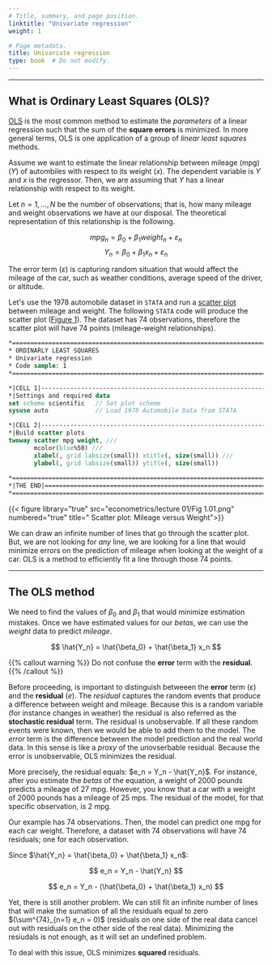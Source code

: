```yaml
---
# Title, summary, and page position.
linktitle: "Univariate regression"
weight: 1

# Page metadata.
title: Univariate regression
type: book  # Do not modify.
---
```


---
## What is Ordinary Least Squares (OLS)?
[OLS](https://en.wikipedia.org/wiki/Ordinary_least_squares) is the most common method to estimate the *parameters* of a linear regression such that the sum of the **square errors** is minimized. In more general terms, OLS is one application of a group of *linear least squares* methods.

Assume we want to estimate the linear relationship between mileage (mpg) $(Y)$ of autombiles with respect to its weight $(x)$. The dependent variable is $Y$ and $x$ is the regressor. Then, we are assuming that $Y$ has a linear relationship with respect to its weight.

Let $n = 1,...,N$ be the number of observations; that is, how many mileage and weight observations we have at our disposal. The theoretical representation of this relationship is the following.

$$ mpg_n = \beta_0 + \beta_1 weight_n + \varepsilon_n  $$
$$ Y_n = \beta_0 + \beta_1 x_n + \varepsilon_n $$

The error term $(\varepsilon)$ is capturing random situation that would affect the mileage of the car, such as weather conditions, average speed of the driver, or altitude.

Let's use the 1978 automobile dataset in `STATA` and run a [scatter plot](https://en.wikipedia.org/wiki/Scatter_plot) between mileage and weight. The following `STATA` code will produce the scatter plot ([Figure 1](#figure--scatter-plot-mileage-versus-weight)). The dataset has 74 observations, therefore the scatter plot will have 74 points (mileage-weight relationships).


```stata
*==============================================================================*
* ORDINARLY LEAST SQUARES
* Univariate regression
* Code sample: 1
*==============================================================================*

*|CELL 1|----------------------------------------------------------------------*
*|Settings and required data
set scheme scientific	// Set plot scheme
sysuse auto				// Load 1978 Automobile Data from STATA

*|CELL 2|----------------------------------------------------------------------*
*|Build scatter plots
twoway scatter mpg weight, ///
	   mcolor(blue%50) ///
	   xlabel(, grid labsize(small)) xtitle(, size(small)) ///
	   ylabel(, grid labsize(small)) ytitle(, size(small))
	   
*==============================================================================*
*|THE END|=====================================================================*
*==============================================================================*
```
{{< figure library="true" src="econometrics/lecture 01/Fig 1.01.png" numbered="true" title=" Scatter plot: Mileage versus Weight">}}  

We can draw an infinite number of lines that go through the scatter plot. But, we are not looking for *any* line, we are looking for a line that would minimize errors on the prediction of mileage when looking at the weight of a car. OLS is a method to efficiently fit a line through those 74 points. 

---
## The OLS method
We need to find the values of $\beta_0$ and $\beta_1$ that would minimize estimation mistakes. Once we have estimated values for our $betas$, we can use the $weight$ data to predict $mileage$. 

$$ \hat{Y_n} = \hat{\beta_0} + \hat{\beta_1} x_n $$

{{% callout warning %}}
Do not confuse the **error** term with the **residual**.
{{% /callout %}}

Before proceeding, is important to distinguish betweeen the **error** term $(\varepsilon)$ and the **residual** $(e).$ The *residual* captures the random events that produce a difference between weight and mileage. Because this is a random variable (for instance changes in weather) the residual is also referred as the **stochastic residual** term. The residual is unobservable. If all these random events were known, then we would be able to add them to the model. The *error* term is the difference between the model prediction and the real world data. In this sense is like a *proxy* of the unovserbable residual. Because the error is unobservable, OLS minimizes the residual.

More precisely, the residual equals: $e_n = Y_n - \hat{Y_n}$. For instance, after you estimate the $betas$ of the equation, a weight of 2000 pounds predicts a mileage of 27 mpg. However, you know that a car with a weight of 2000 pounds has a mileage of 25 mps. The residual of the model, for that specific observation, is 2 mpg.

Our example has 74 observations. Then, the model can predict one mpg for each car weight. Therefore, a dataset with 74 observations will have 74 residuals; one for each observation. 

Since $\hat{Y_n} = \hat{\beta_0} + \hat{\beta_1} x_n$:

$$ e_n = Y_n - \hat{Y_n} $$

$$ e_n = Y_n - (\hat{\beta_0} + \hat{\beta_1} x_n) $$

Yet, there is still another problem. We can still fit an infinite number of lines that will make the sumation of all the residuals equal to zero $(\sum^{74}_{n=1} e_n = 0)$ (residuals on one side of the real data cancel out with residuals on the other side of the real data). Minimizing the resiudals is not enough, as it will set an undefined problem.

To deal with this issue, OLS minimizes **squared** residuals. 
